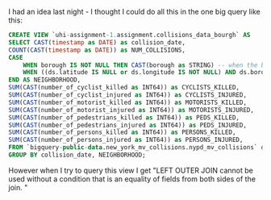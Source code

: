 I had an idea last night - I thought I could do all this in the one big query like this:

```sql
CREATE VIEW `uhi-assignment-1.assignment.collisions_data_bourgh` AS
SELECT CAST(timestamp as DATE) as collision_date, 
COUNT(CAST(timestamp as DATE)) as NUM_COLLISIONS, 
CASE 
    WHEN borough IS NOT NULL THEN CAST(borough as STRING) -- when the bourgh is set
    WHEN ((ds.latitude IS NULL or ds.longitude IS NOT NULL) AND ds.borough IS NULL) THEN (SELECT CAST(UPPER(borough)as STRING) FROM `bigquery-public-data.new_york_taxi_trips.taxi_zone_geom` tz_loc WHERE (ST_DWithin(tz_loc.zone_geom, ST_GeogPoint(ds.longitude, ds.latitude),0))) -- when the borough is null and either lat or long is null
END AS NEIGHBORHOOD,
SUM(CAST(number_of_cyclist_killed as INT64)) as CYCLISTS_KILLED,
SUM(CAST(number_of_cyclist_injured as INT64)) as CYCLISTS_INJURED,
SUM(CAST(number_of_motorist_killed as INT64)) as MOTORISTS_KILLED,
SUM(CAST(number_of_motorist_injured as INT64)) as MOTORISTS_INJURED,
SUM(CAST(number_of_pedestrians_killed as INT64)) as PEDS_KILLED,
SUM(CAST(number_of_pedestrians_injured as INT64)) as PEDS_INJURED,
SUM(CAST(number_of_persons_killed as INT64)) as PERSONS_KILLED,
SUM(CAST(number_of_persons_injured as INT64)) as PERSONS_INJURED,
FROM `bigquery-public-data.new_york_mv_collisions.nypd_mv_collisions` ds
GROUP BY collision_date, NEIGHBORHOOD;
```

However when I try to query this view I get "LEFT OUTER JOIN cannot be used without a condition that is an equality of fields from both sides of the join. "
